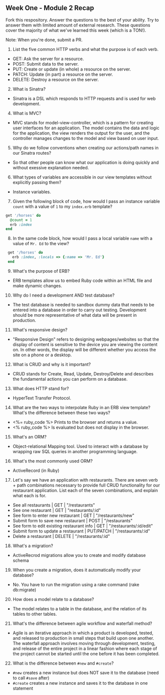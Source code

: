 ## Week One - Module 2 Recap

Fork this respository. Answer the questions to the best of your ability. Try to answer them with limited amount of external research. These questions cover the majority of what we've learned this week (which is a TON!). 

Note: When you're done, submit a PR. 

1. List the five common HTTP verbs and what the purpose is of each verb.
 - GET: Ask the server for a resource.
 - POST: Submit data to the server.
 - PUT: Create or update (in whole) a resource on the server.
 - PATCH: Update (in part) a resource on the server.
 - DELETE: Destroy a resource on the server.
2. What is Sinatra?
 - Sinatra is a DSL which responds to HTTP requests and is used for web development.
4. What is MVC?
 - MVC stands for model-view-controller, which is a pattern for creating user interfaces for an application. The model contains the data and logic for the application, the view renders the output for the user, and the controller manages changes to the model and view based on user input.
5. Why do we follow conventions when creating our actions/path names in our Sinatra routes?
 - So that other people can know what our application is doing quickly and without exessive explanation needed.
6. What types of variables are accessible in our view templates without explicitly passing them?
 - Instance variables.
7. Given the following block of code, how would I pass an instance variable `count` with a value of `1` to my `index.erb` template?
  
  ```ruby
  get '/horses' do
    @count = 1
    erb :index
  end
  ```

8. In the same code block, how would I pass a local variable `name` with a value of `Mr. Ed` to the view?


 ```ruby
  get '/horses' do
    erb :index, :locals => {:name => 'Mr. Ed'}
  end
  ```
9. What's the purpose of ERB?
 - ERB templates allow us to embed Ruby code within an HTML file and make dynamic changes.
10. Why do I need a development AND test database?
 - The test database is needed to sandbox dummy data that needs to be entered into a database in order to carry out testing. Development should be more representative of what data will be present in production.
11. What's responsive design?
 - "Responsive Design" refers to designing webpages/websites so that the display of content is sensitive to the device you are viewing the content on. In other words, the display will be different whether you access the site on a phone or a desktop.
12. What is CRUD and why is it important?
 - CRUD stands for Create, Read, Update, Destroy/Delete and describes the fundamental actions you can perform on a database.
13. What does HTTP stand for? 
 - HyperText Transfer Protocol.
14. What are the two ways to interpolate Ruby in an ERB view template? What's the difference between these two ways?
 - <%= ruby_code %> Prints to the browser and returns a value.
 - <% ruby_code %> Is evaluated but does not display in the browser.
15. What's an ORM?
 - Object-relational Mapping tool. Used to interact with a database by wrapping raw SQL queries in another programming language.
16. What's the most commonly used ORM?
 -  ActiveRecord (in Ruby)
17. Let's say we have an application with restaurants. There are seven verb + path combinations necessary to provide full CRUD functionality for our restaurant application. List each of the seven combinations, and explain what each is for.
 - See all restaurants | GET | "/restaurants"
 - See one restaurant | GET | "restaurants/:id"
 - See form to enter new restaurant | GET | "/restaurants/new"
 - Submit form to save new restaurant | POST | "/restaurants"
 - See form to edit existing restaurant info | GET | "/restaurants/:id/edit"
 - Submit form to update a restaurant | PUT/PATCH | "/restaurants/:id" 
 - Delete a restaurant | DELETE |  "/restaurants/:id" 
18. What's a migration? 
 - ActiveRecrod migrations allow you to create and modify database schema
19. When you create a migration, does it automatically modify your database?
 - No. You have to run the migration using a rake command (rake db:migrate)
20. How does a model relate to a database?
 - The model relates to a table in the database, and the relation of its tables to other tables.
21. What's the difference between agile workflow and waterfall method?
 - Agile is an iterative approach in which a product is developed, tested, and released to production in small steps that build upon one another. The waterfall approach involves moving through development, testing, and release of the entire project in a linear fashion where each stage of the project cannot be started until the one before it has been completed.
22. What is the difference between `#new` and `#create`?
 - `#new` creates a new instance but does NOT save it to the database (need to call `#save` after)
 - `#create` creates a new instance and saves it to the database in one statement
